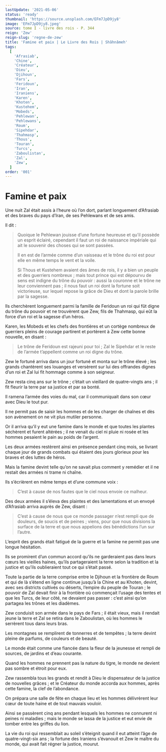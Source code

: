 ```yaml
---
lastUpdate: '2021-05-06'
status: 'ready'
thumbnail: 'https://source.unsplash.com/EFm7JpD9jy8'
image: 'EFm7JpD9jy8.jpeg'
source: tome I - livre des rois - P. 344
reign: 'Zew'
reign-slug: 'regne-de-zew'
title: 'Famine et paix | Le Livre des Rois | Shâhnâmeh'
tags:
  [
    'Afrasiab',
    'Chine',
    'Créateur',
    'Dieu',
    'Djihoun',
    'Fars',
    'Feridoun',
    'Iran',
    'Iraniens',
    'Karen',
    'Khoten',
    'Kustehem',
    'Mobeds',
    'Pehlewan',
    'Pehlewans',
    'Roum',
    'Sipehdar',
    'Thahmasp',
    'Thous',
    'Touran',
    'Turcs',
    'Zaboulistan',
    'Zal',
    'Zew',
  ]
order: '001'
---
```


# Famine et paix

Une nuit Zal était assis à l’heure où l’on dort, parlant longuement d’Afrasiab et des braves du pays d’Iran, de ses Pehlewans et de ses amis.

Il dit :

> Quoique le Pehlewan jouisse d’une fortune heureuse et qu’il possède un esprit éclairé, cependant il faut un roi de naissance impériale qui ait le souvenir des choses qui se sont passées.
>
> Il en est de l’armée comme d’un vaisseau et le trône du roi est pour elle en même temps le vent et la voile.
>
> Si Thous et Kustehem avaient des âmes de rois, il y a bien un peuple et des guerriers nombreux ; mais tout prince qui est dépourvu de sens est indigne du trône du pouvoir : aussi la couronne et le trône ne leur conviennent pas ; il nous faut un roi dont la fortune soit victorieuse, sur lequel repose la grâce de Dieu et dont la parole brille par la sagesse.

Ils cherchèrent longuement parmi la famille de Feridoun un roi qui fût digne du trône du pouvoir et ne trouvèrent que Zew, fils de Thahmasp, qui eût la force d’un roi et la sagesse d’un héros.

Karen, les Mobeds et les chefs des frontières et un cortège nombreux de guerriers pleins de courage partirent et portèrent à Zew cette bonne nouvelle, en disant :

> Le trône de Feridoun est rajeuni pour toi ; Zal le Sipehdar et le reste de l’armée t’appellent comme un roi digne du trône.

Zew le fortuné arriva dans un jour fortuné et monta sur le trône élevé ; les grands chantèrent ses louanges et versèrent sur lui des offrandes dignes d’un roi et Zal lui fit hommage comme à son seigneur.

Zew resta cinq ans sur le trône ; c’était un vieillard de quatre-vingts ans ; il fit fleurir la terre par sa justice et par sa bonté.

Il ramena l’armée des voies du mal, car il communiquait dans son cœur avec Dieu le tout pur.

Il ne permit pas de saisir les hommes et de les charger de chaînes et dès son avènement on ne vit plus mutiler personne.

Or il arriva qu’il y eut une famine dans le monde et que toutes les plantes séchèrent et furent altérées ; il ne venait du ciel ni pluie ni rosée et les hommes pesaient le pain au poids de l’argent.

Les deux armées restèrent ainsi en présence pendant cinq mois, se livrant chaque jour de grands combats qui étaient des jours glorieux pour les braves et des luttes de héros.

Mais la famine devint telle qu’on ne savait plus comment y remédier et il ne restait des armées ni trame ni chaîne.

Ils s’écrièrent en même temps et d’une commune voix :

> C’est à cause de nos fautes que le ciel nous envoie ce malheur.

Des deux armées il s’éleva des plaintes et des lamentations et un envoyé d’Afrasiab arriva auprès de Zew, disant :

> C’est à cause de nous que ce monde passager n’est rempli que de douleurs, de soucis et de peines ; viens, pour que nous divisions la surface de la terre et que nous appelions des bénédictions l’un sur l’autre.

L’esprit des grands était fatigué de la guerre et la famine ne permit pas une longue hésitation.

Ils se promirent d’un commun accord qu’ils ne garderaient pas dans leurs cœurs les vieilles haines, qu’ils partageraient la terre selon la tradition et la justice et qu’ils oublieraient tout ce qui s’était passé.

Toute la partie de la terre comprise entre le Djihoun et la frontière de Roum et qui de là s’étend en ligne continue jusqu’à la Chine et au Khoten, devint, avec ses districts cultivés ou déserts, l’empire du peuple de Touran ; le pouvoir de Zal devait finir à la frontière où commençait l’usage des tentes et que les Turcs, de leur côté, ne devaient pas passer : c’est ainsi qu’on partagea les trônes et les diadèmes.

Zew conduisit son armée dans le pays de Fars ; il était vieux, mais il rendait jeune la terre et Zal se retira dans le Zaboulistan, où les hommes le serrèrent tous dans leurs bras.

Les montagnes se remplirent de tonnerres et de tempêtes ; la terre devint pleine de parfums, de couleurs et de beauté.

Le monde était comme une fiancée dans la fleur de la jeunesse et rempli de sources, de jardins et d’eau courante.

Quand les hommes ne prennent pas la nature du tigre, le monde ne devient pas sombre et étroit pour eux.

Zew rassembla tous les grands et rendit à Dieu le dispensateur de la justice de nouvelles grâces ; et le Créateur du monde accorda aux hommes, après cette famine, la clef de l’abondance.

On prépara une salle de fête en chaque lieu et les hommes délivrèrent leur cœur de toute haine et de tout mauvais vouloir.

Ainsi se passèrent cinq ans pendant lesquels les hommes ne connurent ni peines ni maladies ; mais le monde se lassa de la justice et eut envie de tomber entre les griffes du lion.

La vie du roi qui ressemblait au soleil s’éteignit quand il eut atteint l’âge de quatre-vingt-six ans ; la fortune des Iraniens s’évanouit et Zew le maître du monde, qui avait fait régner la justice, mourut.
